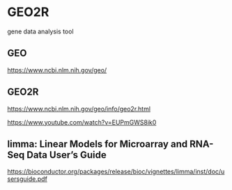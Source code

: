 # GEO2R
gene data analysis tool

## GEO
https://www.ncbi.nlm.nih.gov/geo/

## GEO2R
https://www.ncbi.nlm.nih.gov/geo/info/geo2r.html

https://www.youtube.com/watch?v=EUPmGWS8ik0

## limma: Linear Models for Microarray and RNA-Seq Data User’s Guide
https://bioconductor.org/packages/release/bioc/vignettes/limma/inst/doc/usersguide.pdf
